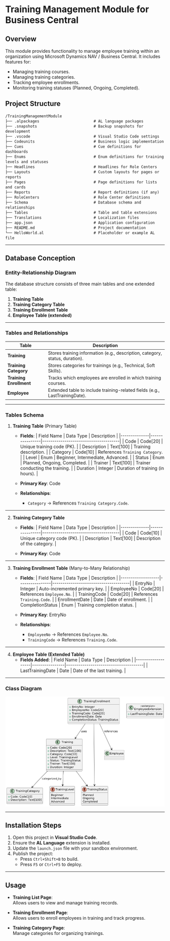 
# Training Management Module for Business Central

## **Overview**
This module provides functionality to manage employee training within an organization using Microsoft Dynamics NAV / Business Central. It includes features for:
- Managing training courses.
- Managing training categories.
- Tracking employee enrollments.
- Monitoring training statuses (Planned, Ongoing, Completed).

## **Project Structure**

```
/TrainingManagementModule
├── .alpackages                        # AL language packages
├── .snapshots                         # Backup snapshots for development
├── .vscode                            # Visual Studio Code settings
├── Codeunits                          # Business logic implementation
├── Cues                               # Cue definitions for dashboards
├── Enums                              # Enum definitions for training levels and statuses
├── Headlines                          # Headlines for Role Centers
├── Layouts                            # Custom layouts for pages or reports
├── Pages                              # Page definitions for lists and cards
├── Reports                            # Report definitions (if any)
├── RoleCenters                        # Role Center definitions
├── Schema                             # Database schema and relationships
├── Tables                             # Table and table extensions
├── Translations                       # Localization files
├── app.json                           # Application configuration
├── README.md                          # Project documentation
└── HelloWorld.al                      # Placeholder or example AL file
```

---

## **Database Conception**

### **Entity-Relationship Diagram**

The database structure consists of three main tables and one extended table:

1. **Training Table**  
2. **Training Category Table**  
3. **Training Enrollment Table**  
4. **Employee Table (extended)**  

---

### **Tables and Relationships**

| Table                  | Description                                                                 |
|------------------------|-----------------------------------------------------------------------------|
| **Training**           | Stores training information (e.g., description, category, status, duration). |
| **Training Category**  | Stores categories for trainings (e.g., Technical, Soft Skills).            |
| **Training Enrollment**| Tracks which employees are enrolled in which training courses.             |
| **Employee**           | Extended table to include training-related fields (e.g., LastTrainingDate).|

---

### **Tables Schema**

1. **Training Table** (Primary Table)
   - **Fields**:
     | Field Name   | Data Type      | Description                          |
     |--------------|----------------|--------------------------------------|
     | Code         | Code[20]       | Unique training code (PK).           |
     | Description  | Text[100]      | Training description.                |
     | Category     | Code[10]       | References `Training Category`.      |
     | Level        | Enum           | Beginner, Intermediate, Advanced.    |
     | Status       | Enum           | Planned, Ongoing, Completed.         |
     | Trainer      | Text[100]      | Trainer conducting the training.     |
     | Duration     | Integer        | Duration of training (in hours).     |

   - **Primary Key**: Code  
   - **Relationships**:
     - `Category` → References `Training Category.Code`.

---

2. **Training Category Table**
   - **Fields**:
     | Field Name   | Data Type      | Description                          |
     |--------------|----------------|--------------------------------------|
     | Code         | Code[10]       | Unique category code (PK).           |
     | Description  | Text[100]      | Description of the category.         |

   - **Primary Key**: Code  

---

3. **Training Enrollment Table** (Many-to-Many Relationship)
   - **Fields**:
     | Field Name        | Data Type      | Description                          |
     |-------------------|----------------|--------------------------------------|
     | EntryNo           | Integer        | Auto-incremented primary key.        |
     | EmployeeNo        | Code[20]       | References `Employee.No`.            |
     | TrainingCode      | Code[20]       | References `Training.Code`.          |
     | EnrollmentDate    | Date           | Date of enrollment.                  |
     | CompletionStatus  | Enum           | Training completion status.          |

   - **Primary Key**: EntryNo  
   - **Relationships**:
     - `EmployeeNo` → References `Employee.No`.
     - `TrainingCode` → References `Training.Code`.

---

4. **Employee Table (Extended Table)**
   - **Fields Added**:
     | Field Name        | Data Type      | Description                          |
     |-------------------|----------------|--------------------------------------|
     | LastTrainingDate  | Date           | Date of the last training.           |

---

### **Class Diagram**

![Class Diagram](./Schema/class_diagram.png)


---

## **Installation Steps**

1. Open this project in **Visual Studio Code**.
2. Ensure the **AL Language** extension is installed.
3. Update the `launch.json` file with your sandbox environment.
4. Publish the project:
   - Press `Ctrl+Shift+B` to build.
   - Press `F5` or `Ctrl+F5` to deploy.

---

## **Usage**

- **Training List Page**:  
   Allows users to view and manage training records.

- **Training Enrollment Page**:  
   Allows users to enroll employees in training and track progress.

- **Training Category Page**:  
   Manage categories for organizing trainings.
